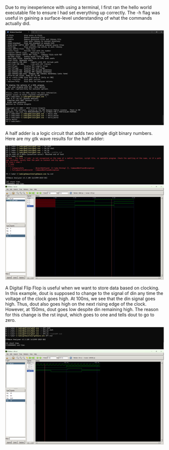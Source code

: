 Due to my inexperience with using a terminal, I first ran the hello world executable file to ensure I had set everything up correctly. The -h flag was useful in gaining a surface-level understanding of what the commands actually did.

![Alt Text](EE322_Lab1_1.png)

A half adder is a logic circuit that adds two single digit binary numbers. Here are my gtk wave results for the half adder:

![Alt Text](EE322_Lab1_3.png)
![Alt Text](EE322_Lab1_2.png)

A Digital Flip Flop is useful when we want to store data based on clocking. In this example, dout is supposed to change to the signal of din any time the voltage of the clock goes high. At 100ns, we see that the din signal goes high. Thus, dout also goes high on the next rising edge of the clock. However, at 150ms, dout goes low despite din remaining high. The reason for this change is the rst input, which goes to one and tells dout to go to zero.

![Alt Text](EE322_Lab1_5.png)
![Alt Text](EE322_Lab1_4.png)

